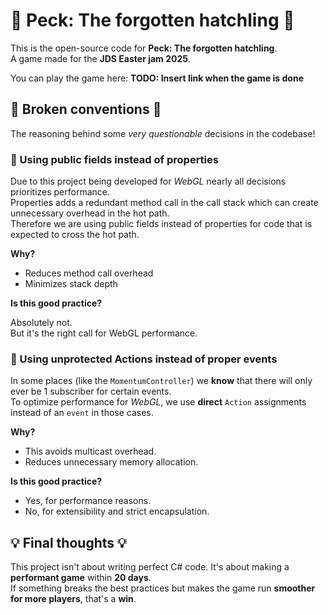 # 🐣 Peck: The forgotten hatchling 🐣

This is the open-source code for **Peck: The forgotten hatchling**.  
A game made for the **JDS Easter jam 2025**.

You can play the game here: **TODO: Insert link when the game is done**

## 🚧 Broken conventions 🚧

The reasoning behind some _very questionable_ decisions in the codebase!

### 🤮 Using public fields instead of properties

Due to this project being developed for _WebGL_ nearly all decisions prioritizes performance.  
Properties adds a redundant method call in the call stack which can create unnecessary overhead in the hot path.  
Therefore we are using public fields instead of properties for code that is expected to cross the hot path.

**Why?**

-   Reduces method call overhead
-   Minimizes stack depth

**Is this good practice?**

Absolutely not.  
But it's the right call for WebGL performance.

### 🤔 Using unprotected Actions instead of proper events

In some places (like the `MomentumController`) we **know** that there will only ever be 1 subscriber for certain events.  
To optimize performance for _WebGL_, we use **direct** `Action` assignments instead of an `event` in those cases.

**Why?**

-   This avoids multicast overhead.
-   Reduces unnecessary memory allocation.

**Is this good practice?**

-   Yes, for performance reasons.
-   No, for extensibility and strict encapsulation.

## 💡 Final thoughts 💡

This project isn't about writing perfect C# code. It's about making a **performant game** within **20 days**.  
If something breaks the best practices but makes the game run **smoother for more players**, that's a **win**.
